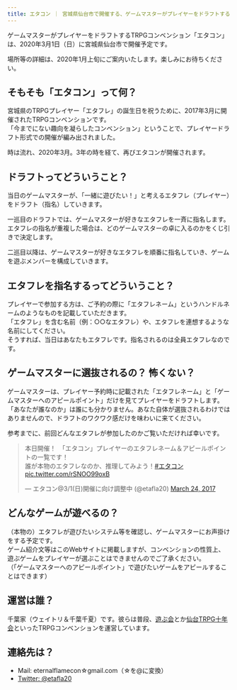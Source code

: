 ```yaml
---
title: エタコン ｜ 宮城県仙台市で開催する、ゲームマスターがプレイヤーをドラフトするTRPGコンベンション
---
```


ゲームマスターがプレイヤーをドラフトするTRPGコンベンション「エタコン」は、2020年3月1日（日）に宮城県仙台市で開催予定です。

場所等の詳細は、2020年1月上旬にご案内いたします。楽しみにお待ちください。

## そもそも「エタコン」って何？

宮城県のTRPGプレイヤー「エタフレ」の誕生日を祝うために、2017年3月に開催されたTRPGコンベンションです。  
「今までにない趣向を凝らしたコンベンション」ということで、プレイヤードラフト形式での開催が編み出されました。

時は流れ、2020年3月。3年の時を経て、再びエタコンが開催されます。

## ドラフトってどういうこと？

当日のゲームマスターが、「一緒に遊びたい！」と考えるエタフレ（プレイヤー）をドラフト（指名）していきます。

一巡目のドラフトでは、ゲームマスターが好きなエタフレを一斉に指名します。  
エタフレの指名が重複した場合は、どのゲームマスターの卓に入るのかをくじ引きで決定します。

二巡目以降は、ゲームマスターが好きなエタフレを順番に指名していき、ゲームを遊ぶメンバーを構成していきます。

## エタフレを指名するってどういうこと？

プレイヤーで参加する方は、ご予約の際に「エタフレネーム」というハンドルネームのようなものを記載していただきます。  
「エタフレ」を含む名前（例：○○なエタフレ）や、エタフレを連想するような名前にしてください。  
そうすれば、当日はあなたもエタフレです。指名されるのは全員エタフレなのです。

## ゲームマスターに選抜されるの？ 怖くない？

ゲームマスターは、プレイヤー予約時に記載された「エタフレネーム」と「ゲームマスターへのアピールポイント」だけを見てプレイヤーをドラフトします。
「あなたが誰なのか」は誰にも分かりません。あなた自体が選抜されるわけではありませんので、ドラフトのワクワク感だけを味わいに来てください。

参考までに、前回どんなエタフレが参加したのかご覧いただければ幸いです。

<blockquote class="twitter-tweet"><p lang="ja" dir="ltr">本日開催！　「エタコン」プレイヤーのエタフレネーム＆アピールポイントの一覧です！<br>誰が本物のエタフレなのか、推理してみよう！<a href="https://twitter.com/hashtag/%E3%82%A8%E3%82%BF%E3%82%B3%E3%83%B3?src=hash&amp;ref_src=twsrc%5Etfw">#エタコン</a> <a href="https://t.co/rSNOO99oxB">pic.twitter.com/rSNOO99oxB</a></p>&mdash; エタコン@3/1(日)開催に向け調整中 (@etafla20) <a href="https://twitter.com/etafla20/status/845423241577447424?ref_src=twsrc%5Etfw">March 24, 2017</a></blockquote> <script async src="https://platform.twitter.com/widgets.js" charset="utf-8"></script>

## どんなゲームが遊べるの？

（本物の）エタフレが遊びたいシステム等を確認し、ゲームマスターにお声掛けをする予定です。  
ゲーム紹介文等はこのWebサイトに掲載しますが、コンベンションの性質上、遊ぶゲームをプレイヤーが選ぶことはできませんのでご了承ください。  
（「ゲームマスターへのアピールポイント」で遊びたいゲームをアピールすることはできます）

## 運営は誰？

千葉家（ウェイトリ＆千葉千夏）です。彼らは普段、[遊ぶ会](https://trpg.bex.jp)とか[仙台TRPG十年会](https://sendaitrpg.10yearsafter.info)といったTRPGコンベンションを運営しています。

## 連絡先は？

- Mail: eternalflamecon☆gmail.com（☆を@に変換）
- [Twitter: @etafla20](https://twitter.com/etafla20)
